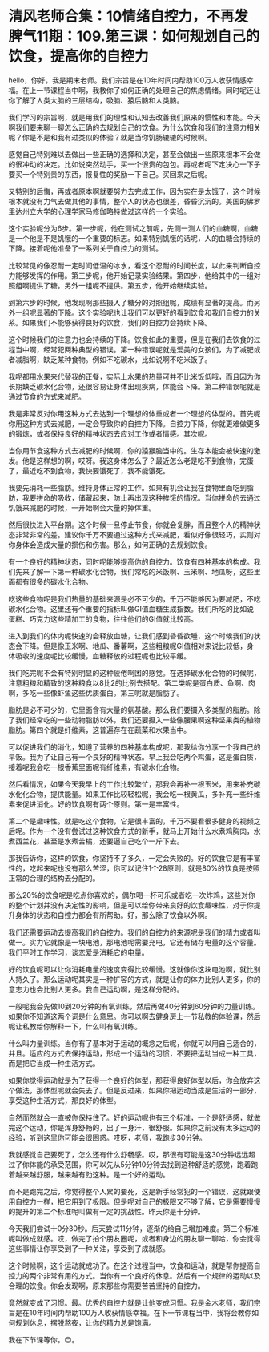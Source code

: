 # 清风老师合集：10情绪自控力，不再发脾气11期：109.第三课：如何规划自己的饮食，提高你的自控力

hello，你好，我是期末老师。我们宗旨是在10年时间内帮助100万人收获情感幸福。在上一节课程当中啊，我教你了如何正确的处理自己的焦虑情绪。同时呢还让你了解了人类大脑的三层结构，吸脑、猿后脑和人类脑。

我们学习的宗旨啊，就是用我们的理性和认知去改善我们原来的惯性和本能。今天啊我们要来聊一聊怎么正确的去规划自己的饮食。为什么饮食和我们的注意力相关呢？你是不是和我有过类似的体验？就是当你饥肠辘辘的时候啊。

感觉自己特别难以去做出一些正确的选择和决定，甚至会做出一些原来根本不会做的很冲动的决定。比如说突然动手，买一个很贵的包包。再或者呢下定决心一下子要买一个特别贵的东西，报复性的奖励一下自己。买回来之后呢。

又特别的后悔，再或者原本啊就要努力去完成工作，因为实在是太饿了，这个时候根本就没有力气去做其他的事情，整个人的状态也很差，昏昏沉沉的。美国的佛罗里达州立大学的心理学家马修伽略特做过这样的一个实验。

这个实验呢分为6步。第一步呢，他在测试之前呢，先测一测人们的血糖啊，血糖是一个他是不是饥饿的一个重要的标志。如果特别饥饿的话呢，人的血糖会持续的下降。接着呢他准备了一系列关于自控力的测试。

比较常见的像忍耐一定时间低温的冰水，看这个忍耐的时间长度，以此来判断自控力能够发挥的作用。第三步呢，他开始记录实验结果。第四步，他给其中的一组对照组啊提供了糖。另外一组呢不提供。第五步，他开始继续实验。

到第六步的时候，他发现啊那些摄入了糖分的对照组呢，成绩有显著的提高。而另外一组呢显著的下降。这个实验呢也让我们可以更好的看到饮食和我们自控力的关系。如果我们不能够获得良好的饮食，我们的自控力会持续下降。

这个时候我们的注意力也会持续的下降。饮食如此的重要，但是在我们去饮食的过程当中啊，经常犯两种典型的错误。第一种错误呢就是爱美的女孩们，为了减肥或者减脂啊，缺乏某种食物。例如不吃碳水，比如说啊不吃米饭了。

我呢都用水果来代替我的正餐，实际上水果的热量可并不比米饭低哦，而且因为你长期缺乏碳水化合物，还很容易让身体出现疾病，体能会下降。第二种错误呢就是通过节食的方式来减肥。

我是非常反对你用这种方式去达到一个理想的体重或者一个理想的体型的。首先呢你用这种方式去减肥，一定会导致你的自控力下降。自控力下降，你就更难做更多的锻炼，或者保持良好的精神状态去应对工作或者情感。其次呢。

当你用节食这种方式去减肥的时候啊，你的猿猴脑当中的。生存本能会被快速的激发。他是这样想的啊，哎呀。我这身体怎么了？最近怎么老是吃不到食物，完蛋了，最近吃不到食物，我快要饿死了，我不能饿死。

我要先消耗一些脂肪。维持身体正常的工作。如果有机会让我在食物里面吃到脂肪，我要拼命的吸收，储藏起来，防止再出现这种挨饿的情况。当你拼命的去通过饥饿来减肥的时候，一开始啊会大量的掉体重。

然后很快进入平台期。这个时候一旦停止节食，你就会复胖，而且整个人的精神状态非常非常的差。建议你千万不要通过这种方式来减肥，看似好像很轻巧，实则对你身体会造成大量的损伤和伤害。那么，如何正确的去规划饮食。

有一个良好的精神状态，同时呢能够提高你的自控力。饮食有四种基本的构成。我们先来了解一下第一种碳水化合物，我们常吃的米饭啊、玉米啊、地瓜呀，这些里面都有很多的碳水化合物。

吃这些食物呢是我们热量的基础来源是必不可少的，千万不能够因为要减肥，不吃碳水化合物。这里还有个重要的指标叫做GI值血糖生成指数。我们所吃的比如说蛋糕、巧克力这些精加工的食物，往往他们的GI值就比较高。

进入到我们的体内呢快速的会释放血糖，让我们感到昏昏欲睡，这个时候我们的状态会下降。但是像玉米啊、地瓜、番薯啊，这些粗粮呢GI值相对来说比较低，身体吸收的速度呢比较缓慢，血糖释放的过程呢也比较平缓。

我们吃完呢不会有特别明显的这种疲倦啊困的感觉。在选择碳水化合物的时候呢，注意粗粮和精致的这种粮食以8比2的比例去搭配。第二类呢是蛋白质、鱼啊、肉啊，多吃一些像虾鱼这些优质蛋白。第三呢就是脂肪了。

脂肪是必不可少的，它里面含有大量的氨基酸。那么我们要摄入多类型的脂肪。除了我们经常吃的一些动物脂肪以外，我们还要摄入一些像腰果啊这种坚果类的植物脂肪。第四个就是纤维素，这普遍存在在蔬菜和水果当中。

可以促进我们的消化，知道了营养的四种基本构成呢，那我给你分享一个我自己的早饭。我为了让自己有一个良好的精神状态。早上我会吃两个鸡蛋，这是蛋白质，接着呢我会吃一根香蕉里面呢有纤维素，有碳水化合物。

然后看情况，如果今天我早上的工作比较繁忙，那我会再补一根玉米，用来补充碳水化化合物，提供能量。如果工作比较轻松呢，我会吃一根黄瓜，多补充一些纤维素来促进消化。好的饮食啊有两个原则。第一是丰富性。

第二个是趣味性。就是吃这个食物，它是很丰富的，千万不要看很多健身的视频之后呢。作为一个没有尝试过这种饮食方式的新手，就马上开始什么水煮鸡胸肉，水煮西兰花，甚至是水煮苦橘，还要逼自己吃个一斤下去。

那我告诉你，这样的饮食，你坚持不了多久，一定会失败的。好的饮食它是有丰富性的，吃起来呢也没有那么苦涩，你可以记住1个28原则，就是80%的饮食是按照正常的合理的结构去分配的。

那么20%的饮食呢是吃点你喜欢的，偶尔喝一杯可乐或者吃一次炸鸡，这些对你的整个计划并没有决定性的影响，但是可以给你带来良好的饮食趣味性，对于你提升身体的状态和自控力都会有所帮助。好，那么除了饮食以外啊。

我们还需要运动去提高我们的自控力。我们的自控力的来源呢是我们的精力或者叫做一。实力它就像是一块电池，那电池呢需要充电，它还有储存电量的这个容量。我们平时工作学习，谈恋爱是消耗它的电量。

好的饮食呢可以让你消耗电量的速度变得比较缓慢。这就像你这块电池啊，就比别人持久了。那么运动呢其实是一种扩容的方式，就是让你的体力比别人更多，你的意志力也会比别人更多。我自己运动啊，是这样分配的。

一般呢我会先做10到20分钟的有氧训练，然后再做40分钟到60分钟的力量训练。如果你不知道这两个词是什么意思。你可以啊去健身房上一节私教的体验课，然后呢让私教给你解释一下，什么叫有氧训练。

什么叫力量训练。当你有了基本对于运动的概念之后呢，你就可以用自己适合的，并且。适应的方式去保持运动，形成一个运动的习惯，不要把运动当成一种工具，而是把它当成一种生活方式。

如果你觉得运动就是为了获得一个良好的体型，那获得良好体型以后，你会放弃这个做法，那体型呢就会失去了。但是反过来，如果你把运动当成是生活的一部分，享受这种生活方式，那良好的体型。

自然而然就会一直被你保持住了。好的运动呢也有三个标准，一个是舒适感，就做完这个运动，你是浑身舒畅的，出了一身汗，很舒服。如果你之前没有太多运动的经验，听到这里你可能会很困惑。哎呀，老师，我跑步30分钟。

我就感觉自己要死了，怎么还有什么舒畅感。哎，那很有可能是这30分钟远远超过了你体能的承受范围，你可以先从5分钟10分钟去找到这种舒适的感觉，跑着跑着越来越舒服，越来越有劲这种。是一个好的运动。

而不是跑完之后，你觉得整个人累的要死，这是新手经常犯的一个错误，这就跟使用自控力一样，把它用到了极限。但是呢对自己的极限又不够了解，它是需要慢慢的提升的第二个标准呢叫做有一定的挑战性。昨天你是十分钟。

今天我们尝试十0分30秒。后天尝试11分钟，逐渐的给自己增加难度。第三个标准呢叫做成就感。哎，做完了拍个朋友圈呢，或者和身边的朋友聊一聊哈，你会觉得这些事情让你享受到了一种关注，享受到了成就感。

这个时候啊，这个运动就成功了。在这个过程当中，饮食和运动，就是帮你提高自控力的两个非常有用的方式。当你有一个良好的休息。然后有一个规律的运动以及合理的饮食。你会发现啊，原来那些你需要苦苦坚持的自控力。

竟然就变成了习惯。最。优秀的自控力就是让他变成习惯。我是金木老师，我们宗旨是在10年时间内帮助100万人收获情感幸福。在下一节课程当中，我将会教你如何规划休息，摆脱熬夜，让你的精力总是饱满。

我在下节课等你。😊。